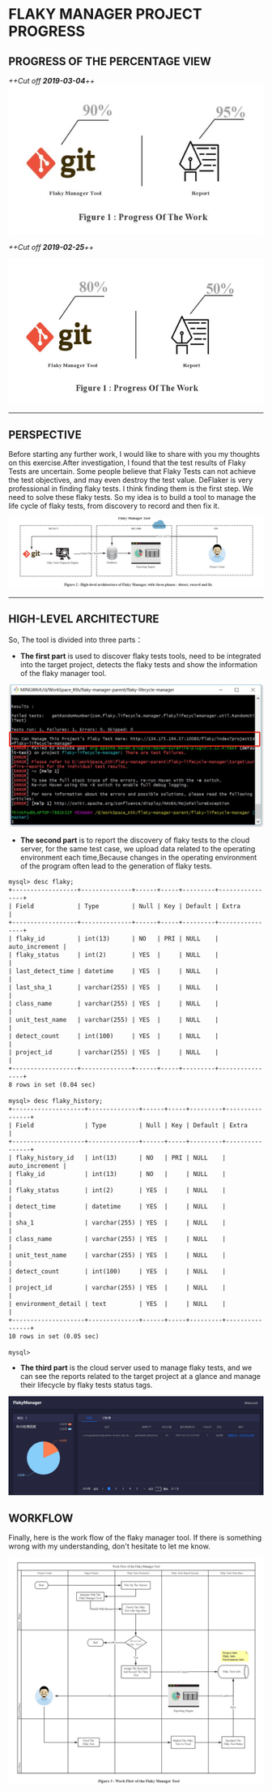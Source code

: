 # FLAKY MANAGER PROJECT PROGRESS

## **PROGRESS OF THE PERCENTAGE VIEW**

_++Cut off **2019-03-04**++_
![FlakyManager_progress](FlakyManager_progress.jpg)

_++Cut off **2019-02-25**++_

![FlakyManager_02](FlakyManager_02.jpg)

* * *

## **PERSPECTIVE**

Before starting any further work, I would like to share with you my thoughts on this exercise.After investigation, I found that the test results of Flaky Tests are uncertain. Some people believe that Flaky Tests can not achieve the test objectives, and may even destroy the test value. DeFlaker is very professional in finding flaky tests. I think finding them is the first step. We need to solve these flaky tests. So my idea is to build a tool to manage the life cycle of flaky tests, from discovery to record and then fix it.

![FlakyManager_05](FlakyManager_05.jpg)

****

## **HIGH-LEVEL ARCHITECTURE**

So, The tool is divided into three parts：

- **The first part** is used to discover flaky tests tools, need to be integrated into the target project, detects the flaky tests and show the information of the flaky manager tool.

![Flaky Test Result](Flaky%20Test%20Result.jpg)

- **The second part** is to report the discovery of flaky tests to the cloud server, for the same test case, we upload data related to the operating environment each time,Because changes in the operating environment of the program often lead to the generation of flaky tests.

```
mysql> desc flaky;
+------------------+--------------+------+-----+---------+----------------+
| Field            | Type         | Null | Key | Default | Extra          |
+------------------+--------------+------+-----+---------+----------------+
| flaky_id         | int(13)      | NO   | PRI | NULL    | auto_increment |
| flaky_status     | int(2)       | YES  |     | NULL    |                |
| last_detect_time | datetime     | YES  |     | NULL    |                |
| last_sha_1       | varchar(255) | YES  |     | NULL    |                |
| class_name       | varchar(255) | YES  |     | NULL    |                |
| unit_test_name   | varchar(255) | YES  |     | NULL    |                |
| detect_count     | int(100)     | YES  |     | NULL    |                |
| project_id       | varchar(255) | YES  |     | NULL    |                |
+------------------+--------------+------+-----+---------+----------------+
8 rows in set (0.04 sec)

mysql> desc flaky_history;
+--------------------+--------------+------+-----+---------+----------------+
| Field              | Type         | Null | Key | Default | Extra          |
+--------------------+--------------+------+-----+---------+----------------+
| flaky_history_id   | int(13)      | NO   | PRI | NULL    | auto_increment |
| flaky_id           | int(13)      | NO   |     | NULL    |                |
| flaky_status       | int(2)       | YES  |     | NULL    |                |
| detect_time        | datetime     | YES  |     | NULL    |                |
| sha_1              | varchar(255) | YES  |     | NULL    |                |
| class_name         | varchar(255) | YES  |     | NULL    |                |
| unit_test_name     | varchar(255) | YES  |     | NULL    |                |
| detect_count       | int(100)     | YES  |     | NULL    |                |
| project_id         | varchar(255) | YES  |     | NULL    |                |
| environment_detail | text         | YES  |     | NULL    |                |
+--------------------+--------------+------+-----+---------+----------------+
10 rows in set (0.05 sec)

mysql> 
```

- **The third part** is the cloud server used to manage flaky tests, and we can see the reports related to the target project at a glance and manage their lifecycle by flaky tests status tags.

![page capture](page%20capture.png)

## **WORKFLOW**

Finally, here is the work flow of the flaky manager tool. If there is something wrong with my understanding, don't hesitate to let me know.

![FlakyManager_07](FlakyManager_07.jpg)

